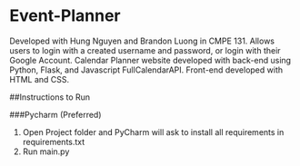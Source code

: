 # Event-Planner
Developed with Hung Nguyen and Brandon Luong in CMPE 131. Allows users to login with a created username and password, or login with their Google Account.
Calendar Planner website developed with back-end using Python, Flask, and Javascript FullCalendarAPI. Front-end developed with HTML and CSS. 

##Instructions to Run

###Pycharm (Preferred) 
1. Open Project folder and PyCharm will ask to install all requirements in requirements.txt 
1. Run main.py
